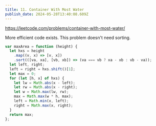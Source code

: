 ```yaml
---
title: 11. Container With Most Water
publish_date: 2024-05-28T13:40:08.609Z
---
```


https://leetcode.com/problems/container-with-most-water/

More efficient code exists. This problem doesn't need sorting.

```js
var maxArea = function (height) {
  let hxs = height
    .map((v, x) => [v, x])
    .sort(([va, xa], [vb, xb]) => (va === vb ? xa - xb : vb - va));
  let left, right;
  left = right = hxs.shift()[1];
  let max = 0;
  for (let [h, x] of hxs) {
    let lw = Math.abs(x - left);
    let rw = Math.abs(x - right);
    let w = Math.max(lw, rw);
    max = Math.max(w * h, max);
    left = Math.min(x, left);
    right = Math.max(x, right);
  }
  return max;
};
```

